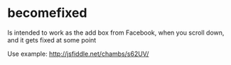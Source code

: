 becomefixed
===========

Is intended to work as the add box from Facebook, when you scroll down, and it gets fixed at some point

Use example:  http://jsfiddle.net/chambs/s62UV/
